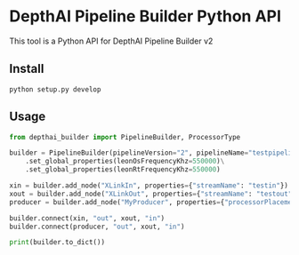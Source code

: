 # DepthAI Pipeline Builder Python API

This tool is a Python API for DepthAI Pipeline Builder v2

## Install

```
python setup.py develop
```

## Usage

```python
from depthai_builder import PipelineBuilder, ProcessorType

builder = PipelineBuilder(pipelineVersion="2", pipelineName="testpipeline")\
    .set_global_properties(leonOsFrequencyKhz=550000)\
    .set_global_properties(leonRtFrequencyKhz=550000)

xin = builder.add_node("XLinkIn", properties={"streamName": "testin"})
xout = builder.add_node("XLinkOut", properties={"streamName": "testout", "maxFpsLimit": 30})
producer = builder.add_node("MyProducer", properties={"processorPlacement": ProcessorType.LRT})

builder.connect(xin, "out", xout, "in")
builder.connect(producer, "out", xout, "in")

print(builder.to_dict())
```